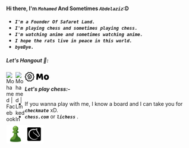 #### Hi there, I'm ***```Mohamed```*** And Sometimes ***```Abdelaziz```***:D
-  ***```I'm a Founder Of Safaret Land.```***
-  ***```I'm playing chess and sometimes playing chess.```***
-  ***```I'm watching anime and sometimes watching anime.```***
-  ***```I hope the rats live in peace in this world.```***
-  ***```byeBye.```***

##### Let's Hangout 👀:
[<img align="left" alt="Mohamed | Facebook" width="25px" src="https://cdn.jsdelivr.net/npm/simple-icons@v3/icons/facebook.svg" />][facebook]

[<img align="left" alt="Mohamed | LinkedIn" width="25px" src="https://cdn.jsdelivr.net/npm/simple-icons@v3/icons/linkedin.svg" />][linkedin]

[<img align="left" alt="Mohamed | mo" width="65px" src="assets/mo.svg" />][mo]

<br/>

##### Let's play chess:-
- If you wanna play with me, I know a board and I can take you for ***```checkmate```*** xD.
- ***```chess.com```*** or ***```lichess```*** .
<!-- - Click on your ***```favourite piece```*** and let's play together. -->

[<img align="left" alt="Mohamed | mo" width="50px" src="assets/Chess.com.svg" />][Chess.com]
[<img align="" alt="Mohamed | mo" width="50px" src="assets/lichess.svg" />][lichess]


[facebook]: https://www.facebook.com/mohamed.abdalazez.9678/
[linkedin]: https://www.linkedin.com/in/mohamed818/
[Chess.com]: https://www.chess.com/member/mo-abdelaziz
[lichess]: https://lichess.org/@/M-Abdalazez
[mo]: https://www.moabdelaziz.com/
